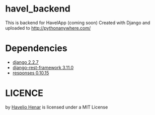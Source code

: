 havel_backend
=============

This is backend for HavelApp (coming soon)
Created with Django and uploaded to http://pythonanywhere.com/


Dependencies
============

* [django 2.2.7](http://djangoproject.com)
* [django-rest-framework 3.11.0](https://www.django-rest-framework.org)
* [responses 0.10.15](https://pypi.org/project/responses)


LICENCE
============

by [Havelio Henar](https://www.linkedin.com/in/havelio) is licensed under a MIT License
